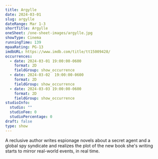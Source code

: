```yaml
---
title: Argylle
date: 2024-03-01
slug: argylle
dateRange: Mar 1-3
shortTitle: Argylle
oneSheet: /one-sheet-images/argylle.jpg
showType: Cinema
runningTime: 139
mpaaRating: PG-13
imdbURL: https://www.imdb.com/title/tt15009428/
occurrences:
  - date: 2024-03-01 19:00:00-0600
    format: 2D
    fieldGroup: show_occurrence
  - date: 2024-03-02  19:00:00-0600
    format: 2D
    fieldGroup: show_occurrence
  - date: 2024-03-03 19:00:00-0600
    format: 2D
    fieldGroup: show_occurrence
studioInfo:
  studio: ""
  studioFee: 0
  studioPercentage: 0
draft: false
type: show
---
```

A reclusive author writes espionage novels about a secret agent and a global spy syndicate and realizes the plot of the new book she's writing starts to mirror real-world events, in real time.  